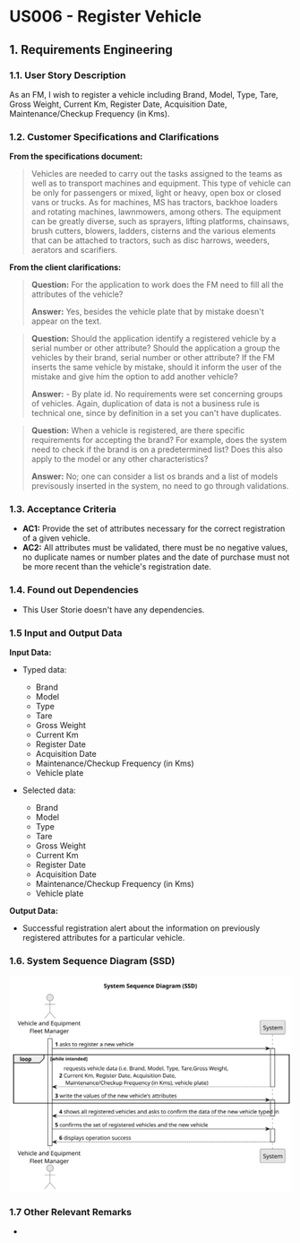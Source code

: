 # US006 - Register Vehicle


## 1. Requirements Engineering

### 1.1. User Story Description

As an FM, I wish to register a vehicle including Brand, Model, Type, Tare,
Gross Weight, Current Km, Register Date, Acquisition Date, Maintenance/Checkup Frequency (in Kms).

### 1.2. Customer Specifications and Clarifications 

**From the specifications document:**

> Vehicles are needed to carry out the tasks assigned to the teams as well as to transport
machines and equipment. This type of vehicle can be only for passengers or mixed,
light or heavy, open box or closed vans or trucks. 
> As for machines, MS has tractors, backhoe loaders and rotating machines, lawnmowers, among others. The equipment can be greatly diverse, such as sprayers, lifting
platforms, chainsaws, brush cutters, blowers, ladders, cisterns and the various elements
that can be attached to tractors, such as disc harrows, weeders, aerators and scarifiers.

**From the client clarifications:**

> **Question:** For the application to work does the FM need to fill all the attributes of the vehicle?
>
> **Answer:** Yes, besides the vehicle plate that by mistake doesn't appear on the text.

> **Question:** Should the application identify a registered vehicle by a serial number or other attribute? Should the application a group the vehicles by their brand, serial number or other attribute? If the FM inserts the same vehicle by mistake, should it inform the user of the mistake and give him the option to add another vehicle?
>
> **Answer:** - By plate id. No requirements were set concerning groups of vehicles. Again, duplication of data is not a business rule is technical one, since by definition in a set you can't have duplicates.

> **Question:** When a vehicle is registered, are there specific requirements for accepting the brand? 
> For example, does the system need to check if the brand is on a predetermined list? Does this also apply to the model or any other characteristics?
>
> **Answer:** No; one can consider a list os brands and a list of models previsously inserted in the system, no need to go through validations.

### 1.3. Acceptance Criteria

* **AC1:** Provide the set of attributes necessary for the correct registration of a given vehicle.
* **AC2:** All attributes must be validated, there must be no negative values, no duplicate names or number plates and the date of purchase must not be more recent than the vehicle's registration date.

### 1.4. Found out Dependencies

* This User Storie doesn't have any dependencies.

### 1.5 Input and Output Data

**Input Data:**

* Typed data:
    * Brand
    * Model
    * Type 
    * Tare
    * Gross Weight
    * Current Km
    * Register Date
    * Acquisition Date
    * Maintenance/Checkup Frequency (in Kms)
    * Vehicle plate
	
* Selected data:
  * Brand
  * Model
  * Type
  * Tare
  * Gross Weight
  * Current Km
  * Register Date
  * Acquisition Date
  * Maintenance/Checkup Frequency (in Kms)
  * Vehicle plate

**Output Data:**

* Successful registration alert about the information on previously registered attributes for a particular vehicle.

### 1.6. System Sequence Diagram (SSD)

![System Sequence Diagram - Alternative One](svg/us006-system-sequence-diagram-alternative-one.svg)

### 1.7 Other Relevant Remarks

* 